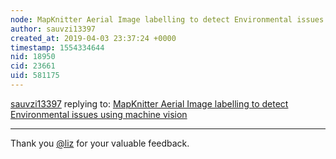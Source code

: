```yaml
---
node: MapKnitter Aerial Image labelling to detect Environmental issues using machine vision
author: sauvzi13397
created_at: 2019-04-03 23:37:24 +0000
timestamp: 1554334644
nid: 18950
cid: 23661
uid: 581175
---
```




[sauvzi13397](../profile/sauvzi13397) replying to: [MapKnitter Aerial Image labelling to detect Environmental issues using machine vision](../notes/sauvzi13397/04-03-2019/mapknitter-aerial-image-labelling-to-detect-environmental-issues-using-machine-vision)

----
 Thank you [@liz](/profile/liz) for your valuable feedback.